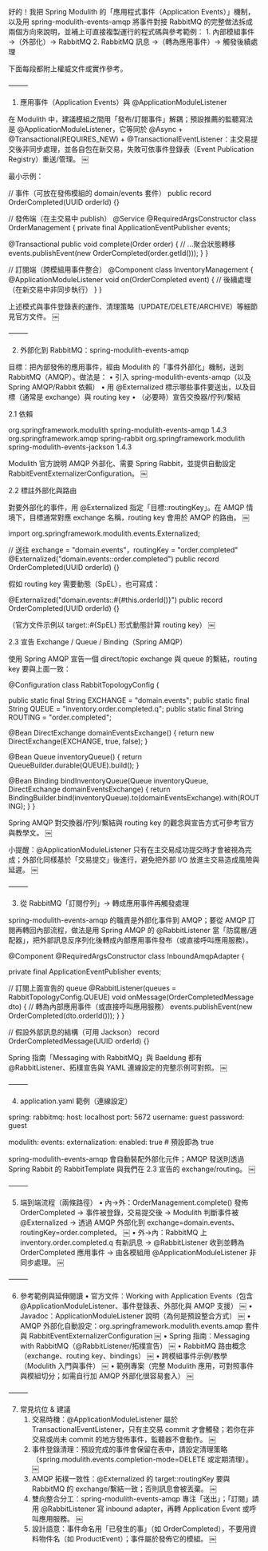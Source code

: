 好的！我把 Spring Modulith 的「應用程式事件（Application Events）」機制，以及用 spring-modulith-events-amqp 將事件對接 RabbitMQ 的完整做法拆成兩個方向來說明，並補上可直接複製運行的程式碼與參考範例：
	1.	內部模組事件 →（外部化）→ RabbitMQ
	2.	RabbitMQ 訊息 →（轉為應用事件）→ 觸發後續處理

下面每段都附上權威文件或實作參考。

⸻

1) 應用事件（Application Events）與 @ApplicationModuleListener

在 Modulith 中，建議模組之間用「發布/訂閱事件」解耦；預設推薦的監聽寫法是 @ApplicationModuleListener，它等同於
@Async + @Transactional(REQUIRES_NEW) + @TransactionalEventListener：主交易提交後非同步處理，並各自包在新交易，失敗可依事件登錄表（Event Publication Registry）重送/管理。 ￼

最小示例：

// 事件（可放在發佈模組的 domain/events 套件）
public record OrderCompleted(UUID orderId) {}

// 發佈端（在主交易中 publish）
@Service
@RequiredArgsConstructor
class OrderManagement {
  private final ApplicationEventPublisher events;

  @Transactional
  public void complete(Order order) {
    // ...聚合狀態轉移
    events.publishEvent(new OrderCompleted(order.getId()));
  }
}

// 訂閱端（跨模組用事件整合）
@Component
class InventoryManagement {
  @ApplicationModuleListener
  void on(OrderCompleted event) {
    // 後續處理（在新交易中非同步執行）
  }
}

上述模式與事件登錄表的運作、清理策略（UPDATE/DELETE/ARCHIVE）等細節見官方文件。 ￼

⸻

2) 外部化到 RabbitMQ：spring-modulith-events-amqp

目標：把內部發佈的應用事件，經由 Modulith 的「事件外部化」機制，送到 RabbitMQ（AMQP）。做法是：
	•	引入 spring-modulith-events-amqp（以及 Spring AMQP/Rabbit 依賴）
	•	用 @Externalized 標示哪些事件要送出，以及目標（通常是 exchange）與 routing key
	•	（必要時）宣告交換器/佇列/繫結

2.1 依賴

<!-- 事件外部化：AMQP -->
<dependency>
  <groupId>org.springframework.modulith</groupId>
  <artifactId>spring-modulith-events-amqp</artifactId>
  <version>1.4.3</version>
</dependency>

<!-- Spring AMQP / Rabbit -->
<dependency>
  <groupId>org.springframework.amqp</groupId>
  <artifactId>spring-rabbit</artifactId>
</dependency>

<!-- 事件序列化（預設 Jackson） -->
<dependency>
  <groupId>org.springframework.modulith</groupId>
  <artifactId>spring-modulith-events-jackson</artifactId>
  <version>1.4.3</version>
</dependency>

Modulith 官方說明 AMQP 外部化、需要 Spring Rabbit，並提供自動設定 RabbitEventExternalizerConfiguration。 ￼

2.2 標註外部化與路由

對要外部化的事件，用 @Externalized 指定「目標::routingKey」。在 AMQP 情境下，目標通常對應 exchange 名稱，routing key 會用於 AMQP 的路由。 ￼

import org.springframework.modulith.events.Externalized;

// 送往 exchange = "domain.events"，routingKey = "order.completed"
@Externalized("domain.events::order.completed")
public record OrderCompleted(UUID orderId) {}

假如 routing key 需要動態（SpEL），也可寫成：

@Externalized("domain.events::#{#this.orderId()}")
public record OrderCompleted(UUID orderId) {}

（官方文件示例以 target::#{SpEL} 形式動態計算 routing key） ￼

2.3 宣告 Exchange / Queue / Binding（Spring AMQP）

使用 Spring AMQP 宣告一個 direct/topic exchange 與 queue 的繫結，routing key 要與上面一致：

@Configuration
class RabbitTopologyConfig {

  public static final String EXCHANGE = "domain.events";
  public static final String QUEUE    = "inventory.order.completed.q";
  public static final String ROUTING  = "order.completed";

  @Bean
  DirectExchange domainEventsExchange() {
    return new DirectExchange(EXCHANGE, true, false);
  }

  @Bean
  Queue inventoryQueue() {
    return QueueBuilder.durable(QUEUE).build();
  }

  @Bean
  Binding bindInventoryQueue(Queue inventoryQueue, DirectExchange domainEventsExchange) {
    return BindingBuilder.bind(inventoryQueue).to(domainEventsExchange).with(ROUTING);
  }
}

Spring AMQP 對交換器/佇列/繫結與 routing key 的觀念與宣告方式可參考官方與教學文。 ￼

小提醒：@ApplicationModuleListener 只有在主交易成功提交時才會被視為完成；外部化同樣基於「交易提交」後進行，避免把外部 I/O 放進主交易造成風險與延遲。 ￼

⸻

3) 從 RabbitMQ「訂閱佇列」→ 轉成應用事件再觸發處理

spring-modulith-events-amqp 的職責是外部化事件到 AMQP；要從 AMQP 訂閱再轉回內部流程，做法是用 Spring AMQP 的 @RabbitListener 當「防腐層/適配器」，把外部訊息反序列化後轉成內部應用事件發布（或直接呼叫應用服務）。

@Component
@RequiredArgsConstructor
class InboundAmqpAdapter {

  private final ApplicationEventPublisher events;

  // 訂閱上面宣告的 queue
  @RabbitListener(queues = RabbitTopologyConfig.QUEUE)
  void onMessage(OrderCompletedMessage dto) {
    // 轉為內部應用事件（或直接呼叫應用服務）
    events.publishEvent(new OrderCompleted(dto.orderId()));
  }
}

// 假設外部訊息的結構（可用 Jackson）
record OrderCompletedMessage(UUID orderId) {}

Spring 指南「Messaging with RabbitMQ」與 Baeldung 都有 @RabbitListener、拓樸宣告與 YAML 連線設定的完整示例可對照。 ￼

⸻

4) application.yaml 範例（連線設定）

spring:
  rabbitmq:
    host: localhost
    port: 5672
    username: guest
    password: guest

  modulith:
    events:
      externalization:
        enabled: true  # 預設即為 true

spring-modulith-events-amqp 會自動裝配外部化元件；AMQP 發送則透過 Spring Rabbit 的 RabbitTemplate 與我們在 2.3 宣告的 exchange/routing。 ￼

⸻

5) 端到端流程（兩條路徑）
	•	內→外：OrderManagement.complete() 發佈 OrderCompleted → 事件被登錄，交易提交後 → Modulith 判斷事件被 @Externalized → 透過 AMQP 外部化到 exchange=domain.events、routingKey=order.completed。 ￼
	•	外→內：RabbitMQ 上 inventory.order.completed.q 有新訊息 → @RabbitListener 收到並轉為 OrderCompleted 應用事件 → 由各模組用 @ApplicationModuleListener 非同步處理。 ￼

⸻

6) 參考範例與延伸閱讀
	•	官方文件：Working with Application Events（包含 @ApplicationModuleListener、事件登錄表、外部化與 AMQP 支援） ￼
	•	Javadoc：ApplicationModuleListener 說明（為何是預設整合方式） ￼
	•	AMQP 外部化自動設定：org.springframework.modulith.events.amqp 套件與 RabbitEventExternalizerConfiguration  ￼
	•	Spring 指南：Messaging with RabbitMQ（@RabbitListener/拓樸宣告） ￼
	•	RabbitMQ 路由概念（exchange、routing key、bindings） ￼
	•	跨模組事件示例/教學（Modulith 入門與事件） ￼
	•	範例專案（完整 Modulith 應用，可對照事件與模組切分；如需自行加 AMQP 外部化很容易套入） ￼

⸻

7) 常見坑位 & 建議
	1.	交易時機：@ApplicationModuleListener 屬於 TransactionalEventListener，只有主交易 commit 才會觸發；若你在非交易或尚未 commit 的地方發佈事件，監聽器不會動作。 ￼
	2.	事件登錄清理：預設完成的事件會保留在表中，請設定清理策略（spring.modulith.events.completion-mode=DELETE 或定期清理）。 ￼
	3.	AMQP 拓樸一致性：@Externalized 的 target::routingKey 要與 RabbitMQ 的 exchange/繫結一致；否則訊息會被丟棄。 ￼
	4.	雙向整合分工：spring-modulith-events-amqp 專注「送出」；「訂閱」請用 @RabbitListener 寫 inbound adapter，再轉 Application Event 或呼叫應用服務。 ￼
	5.	設計語意：事件命名用「已發生的事」（如 OrderCompleted），不要用資料物件名（如 ProductEvent）；事件屬於發佈它的模組。 ￼

